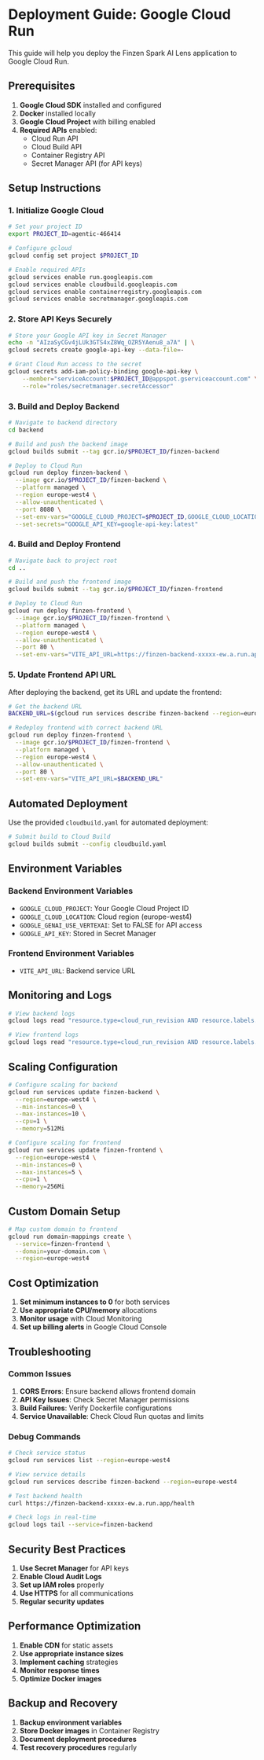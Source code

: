 # Deployment Guide: Google Cloud Run

This guide will help you deploy the Finzen Spark AI Lens application to Google Cloud Run.

## Prerequisites

1. **Google Cloud SDK** installed and configured
2. **Docker** installed locally
3. **Google Cloud Project** with billing enabled
4. **Required APIs** enabled:
   - Cloud Run API
   - Cloud Build API
   - Container Registry API
   - Secret Manager API (for API keys)

## Setup Instructions

### 1. Initialize Google Cloud

```bash
# Set your project ID
export PROJECT_ID=agentic-466414

# Configure gcloud
gcloud config set project $PROJECT_ID

# Enable required APIs
gcloud services enable run.googleapis.com
gcloud services enable cloudbuild.googleapis.com
gcloud services enable containerregistry.googleapis.com
gcloud services enable secretmanager.googleapis.com
```

### 2. Store API Keys Securely

```bash
# Store your Google API key in Secret Manager
echo -n "AIzaSyCGv4jLUk3GTS4xZ8Wq_OZR5YAenu8_a7A" | \
gcloud secrets create google-api-key --data-file=-

# Grant Cloud Run access to the secret
gcloud secrets add-iam-policy-binding google-api-key \
    --member="serviceAccount:$PROJECT_ID@appspot.gserviceaccount.com" \
    --role="roles/secretmanager.secretAccessor"
```

### 3. Build and Deploy Backend

```bash
# Navigate to backend directory
cd backend

# Build and push the backend image
gcloud builds submit --tag gcr.io/$PROJECT_ID/finzen-backend

# Deploy to Cloud Run
gcloud run deploy finzen-backend \
  --image gcr.io/$PROJECT_ID/finzen-backend \
  --platform managed \
  --region europe-west4 \
  --allow-unauthenticated \
  --port 8080 \
  --set-env-vars="GOOGLE_CLOUD_PROJECT=$PROJECT_ID,GOOGLE_CLOUD_LOCATION=europe-west4,GOOGLE_GENAI_USE_VERTEXAI=FALSE" \
  --set-secrets="GOOGLE_API_KEY=google-api-key:latest"
```

### 4. Build and Deploy Frontend

```bash
# Navigate back to project root
cd ..

# Build and push the frontend image
gcloud builds submit --tag gcr.io/$PROJECT_ID/finzen-frontend

# Deploy to Cloud Run
gcloud run deploy finzen-frontend \
  --image gcr.io/$PROJECT_ID/finzen-frontend \
  --platform managed \
  --region europe-west4 \
  --allow-unauthenticated \
  --port 80 \
  --set-env-vars="VITE_API_URL=https://finzen-backend-xxxxx-ew.a.run.app"
```

### 5. Update Frontend API URL

After deploying the backend, get its URL and update the frontend:

```bash
# Get the backend URL
BACKEND_URL=$(gcloud run services describe finzen-backend --region=europe-west4 --format="value(status.url)")

# Redeploy frontend with correct backend URL
gcloud run deploy finzen-frontend \
  --image gcr.io/$PROJECT_ID/finzen-frontend \
  --platform managed \
  --region europe-west4 \
  --allow-unauthenticated \
  --port 80 \
  --set-env-vars="VITE_API_URL=$BACKEND_URL"
```

## Automated Deployment

Use the provided `cloudbuild.yaml` for automated deployment:

```bash
# Submit build to Cloud Build
gcloud builds submit --config cloudbuild.yaml
```

## Environment Variables

### Backend Environment Variables
- `GOOGLE_CLOUD_PROJECT`: Your Google Cloud Project ID
- `GOOGLE_CLOUD_LOCATION`: Cloud region (europe-west4)
- `GOOGLE_GENAI_USE_VERTEXAI`: Set to FALSE for API access
- `GOOGLE_API_KEY`: Stored in Secret Manager

### Frontend Environment Variables
- `VITE_API_URL`: Backend service URL

## Monitoring and Logs

```bash
# View backend logs
gcloud logs read "resource.type=cloud_run_revision AND resource.labels.service_name=finzen-backend" --limit=50

# View frontend logs
gcloud logs read "resource.type=cloud_run_revision AND resource.labels.service_name=finzen-frontend" --limit=50
```

## Scaling Configuration

```bash
# Configure scaling for backend
gcloud run services update finzen-backend \
  --region=europe-west4 \
  --min-instances=0 \
  --max-instances=10 \
  --cpu=1 \
  --memory=512Mi

# Configure scaling for frontend
gcloud run services update finzen-frontend \
  --region=europe-west4 \
  --min-instances=0 \
  --max-instances=5 \
  --cpu=1 \
  --memory=256Mi
```

## Custom Domain Setup

```bash
# Map custom domain to frontend
gcloud run domain-mappings create \
  --service=finzen-frontend \
  --domain=your-domain.com \
  --region=europe-west4
```

## Cost Optimization

1. **Set minimum instances to 0** for both services
2. **Use appropriate CPU/memory** allocations
3. **Monitor usage** with Cloud Monitoring
4. **Set up billing alerts** in Google Cloud Console

## Troubleshooting

### Common Issues

1. **CORS Errors**: Ensure backend allows frontend domain
2. **API Key Issues**: Check Secret Manager permissions
3. **Build Failures**: Verify Dockerfile configurations
4. **Service Unavailable**: Check Cloud Run quotas and limits

### Debug Commands

```bash
# Check service status
gcloud run services list --region=europe-west4

# View service details
gcloud run services describe finzen-backend --region=europe-west4

# Test backend health
curl https://finzen-backend-xxxxx-ew.a.run.app/health

# Check logs in real-time
gcloud logs tail --service=finzen-backend
```

## Security Best Practices

1. **Use Secret Manager** for API keys
2. **Enable Cloud Audit Logs**
3. **Set up IAM roles** properly
4. **Use HTTPS** for all communications
5. **Regular security updates**

## Performance Optimization

1. **Enable CDN** for static assets
2. **Use appropriate instance sizes**
3. **Implement caching** strategies
4. **Monitor response times**
5. **Optimize Docker images**

## Backup and Recovery

1. **Backup environment variables**
2. **Store Docker images** in Container Registry
3. **Document deployment procedures**
4. **Test recovery procedures** regularly 